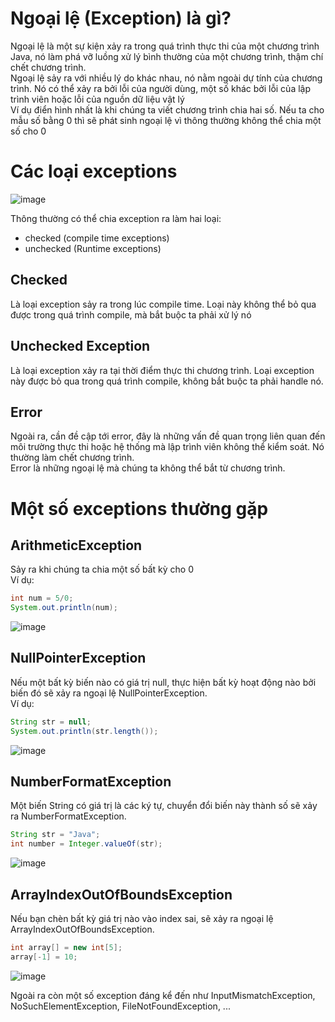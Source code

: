 # Ngoại lệ (Exception) là gì?
Ngoại lệ là một sự kiện xảy ra trong quá trình thực thi của một chương trình Java, nó làm phá vỡ luồng xử lý bình thường của một chương trình, thậm chí chết chương trình.   
Ngoại lệ sảy ra với nhiều lý do khác nhau, nó nằm ngoài dự tính của chương trình. Nó có thể xảy ra bởi lỗi của người dùng, một số khác bởi lỗi của lập trình viên hoặc lỗi của nguồn dữ liệu vật lý     
Ví dụ điển hình nhất là khi chúng ta viết chương trình chia hai số. Nếu ta cho mẫu số bằng 0 thì sẽ phát sinh ngoại lệ vì thông thường không thể chia một số cho 0

# Các loại exceptions

![image](https://user-images.githubusercontent.com/70504465/123300868-34c94f00-d545-11eb-9ceb-aca283134d76.png)

Thông thường có thể chia exception ra làm hai loại:  
- checked (compile time exceptions)
- unchecked (Runtime exceptions)

## Checked
Là loại exception sảy ra trong lúc compile time. Loại này không thể bỏ qua được trong quá trình compile, mà bắt buộc ta phải xử lý nó

## Unchecked Exception
Là loại exception xảy ra tại thời điểm thực thi chương trình.  Loại exception này được bỏ qua trong quá trình compile, không bắt buộc ta phải handle nó.

## Error
Ngoài ra, cần đề cập tới error, đây là những vấn đề quan trọng liên quan đến môi trường thực thi hoặc hệ thống mà lập trình viên không thể kiểm soát. Nó thường làm chết chương trình.  
Error là những ngoại lệ mà chúng ta không thể bắt từ chương trình.   

# Một số exceptions thường gặp
## ArithmeticException
Sảy ra khi chúng ta chia một số bất kỳ cho 0  
Ví dụ:   
```java
int num = 5/0;
System.out.println(num);
```
![image](https://user-images.githubusercontent.com/70504465/123302058-7c9ca600-d546-11eb-8071-1b1b15bd83c8.png)

## NullPointerException
Nếu một bất kỳ biến nào có giá trị null, thực hiện bất kỳ hoạt động nào bởi biến đó sẽ xảy ra ngoại lệ NullPointerException.  
Ví dụ:  
```java
String str = null;
System.out.println(str.length());
```
![image](https://user-images.githubusercontent.com/70504465/123302381-ddc47980-d546-11eb-85f3-19c635f37f73.png)

## NumberFormatException
Một biến String có giá trị là các ký tự, chuyển đổi biến này thành số sẽ xảy ra NumberFormatException.  
```java
String str = "Java";
int number = Integer.valueOf(str);
```
![image](https://user-images.githubusercontent.com/70504465/123302641-1fedbb00-d547-11eb-8b3c-56088cbb0c11.png)

## ArrayIndexOutOfBoundsException
Nếu bạn chèn bất kỳ giá trị nào vào index sai, sẽ xảy ra ngoại lệ ArrayIndexOutOfBoundsException.
```java
int array[] = new int[5];
array[-1] = 10;
```

![image](https://user-images.githubusercontent.com/70504465/123302971-765af980-d547-11eb-8ed2-b3c9113f7b69.png)

Ngoài ra còn một số exception đáng kể đến như InputMismatchException, NoSuchElementException, FileNotFoundException, ...
